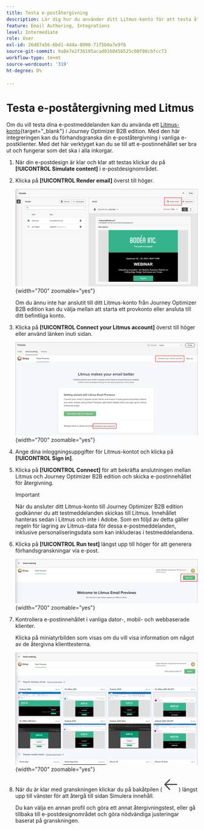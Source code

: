 ```yaml
---
title: Testa e-poståtergivning
description: Lär dig hur du använder ditt Litmus-konto för att testa återgivning av e-postmeddelanden i Journey Optimizer B2B edition.
feature: Email Authoring, Integrations
level: Intermediate
role: User
exl-id: 26d87a56-6bd1-4d4a-8090-71f5b0a7e9f8
source-git-commit: 9a8e7e2f36195acad0160456525c00f88cbfcc73
workflow-type: tm+mt
source-wordcount: '319'
ht-degree: 0%

---
```


# Testa e-poståtergivning med Litmus

Om du vill testa dina e-postmeddelanden kan du använda ett [Litmus-konto](https://www.litmus.com/email-testing){target="_blank"} i Journey Optimizer B2B edition. Med den här integreringen kan du förhandsgranska din e-poståtergivning i vanliga e-postklienter. Med det här verktyget kan du se till att e-postinnehållet ser bra ut och fungerar som det ska i alla inkorgar.

1. När din e-postdesign är klar och klar att testas klickar du på **[!UICONTROL Simulate content]** i e-postdesignområdet.

1. Klicka på **[!UICONTROL Render email]** överst till höger.

   ![Återge e-postknapp](./assets/email-simulate-render-button.png){width="700" zoomable="yes"}

   Om du ännu inte har anslutit till ditt Litmus-konto från Journey Optimizer B2B edition kan du välja mellan att starta ett provkonto eller ansluta till ditt befintliga konto.

1. Klicka på **[!UICONTROL Connect your Litmus account]** överst till höger eller använd länken inuti sidan.

   ![Anslut ditt Litmus-konto](./assets/email-simulate-render-litmus-connect.png){width="700" zoomable="yes"}

1. Ange dina inloggningsuppgifter för Litmus-kontot och klicka på **[!UICONTROL Sign in]**.

1. Klicka på **[!UICONTROL Connect]** för att bekräfta anslutningen mellan Litmus och Journey Optimizer B2B edition och skicka e-postinnehållet för återgivning.

   >[!IMPORTANT]
   >
   >När du ansluter ditt Litmus-konto till Journey Optimizer B2B edition godkänner du att testmeddelanden skickas till Litmus. Innehållet hanteras sedan i Litmus och inte i Adobe. Som en följd av detta gäller regeln för lagring av Litmus-data för dessa e-postmeddelanden, inklusive personaliseringsdata som kan inkluderas i testmeddelandena.

1. Klicka på **[!UICONTROL Run test]** längst upp till höger för att generera förhandsgranskningar via e-post.

   ![Kör ett Litmus-återgivningstest](./assets/email-simulate-render-litmus-run-test.png){width="700" zoomable="yes"}

1. Kontrollera e-postinnehållet i vanliga dator-, mobil- och webbaserade klienter.

   Klicka på miniatyrbilden som visas om du vill visa information om något av de återgivna klienttesterna.

   ![Förhandsgranskningar i Litmus-e-post](./assets/email-simulate-render-litmus-previews.png){width="700" zoomable="yes"}

1. När du är klar med granskningen klickar du på bakåtpilen ( ![Visa eller dölj filterikonen](../../assets/do-not-localize/icon_back-arrow.svg) ) längst upp till vänster för att återgå till sidan Simulera innehåll.

   Du kan välja en annan profil och göra ett annat återgivningstest, eller gå tillbaka till e-postdesignområdet och göra nödvändiga justeringar baserat på granskningen.
